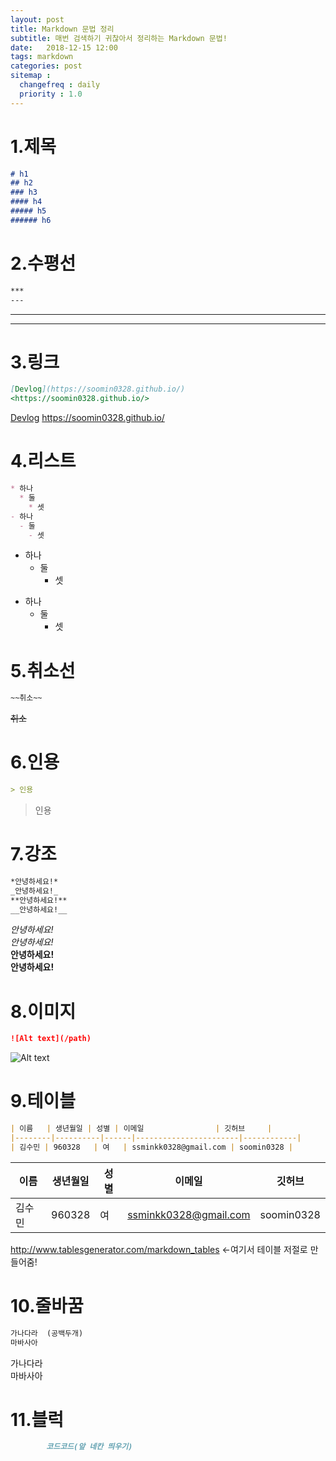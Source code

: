 ```yaml
---
layout: post
title: Markdown 문법 정리
subtitle: 매번 검색하기 귀찮아서 정리하는 Markdown 문법!
date:   2018-12-15 12:00
tags: markdown
categories: post
sitemap :
  changefreq : daily
  priority : 1.0
---
```

# 1.제목
```markdown
# h1
## h2
### h3
#### h4
##### h5
###### h6
```
# 2.수평선
```markdown
***
---
```
***
---
# 3.링크
```markdown
[Devlog](https://soomin0328.github.io/)
<https://soomin0328.github.io/>
```
[Devlog](https://soomin0328.github.io/)
<https://soomin0328.github.io/>
# 4.리스트
```markdown
* 하나
  * 둘
    * 셋
- 하나
  - 둘
    - 셋
```
* 하나
  * 둘
    * 셋
- 하나
  - 둘
    - 셋

# 5.취소선
```markdown
~~취소~~
```
~~취소~~
# 6.인용
```markdown
> 인용
```
> 인용

# 7.강조
```markdown
*안녕하세요!*
_안녕하세요!_
**안녕하세요!**
__안녕하세요!__
```
*안녕하세요!*  
_안녕하세요!_  
**안녕하세요!**  
__안녕하세요!__
# 8.이미지
```markdown
![Alt text](/path)
```
![Alt text](../img/kdw.jpg)
# 9.테이블
```markdown
| 이름   | 생년월일 | 성별 | 이메일                | 깃허브     |
|--------|----------|------|-----------------------|------------|
| 김수민 | 960328   | 여   | ssminkk0328@gmail.com | soomin0328 |
```

| 이름   | 생년월일 | 성별 | 이메일                | 깃허브     |
|--------|----------|------|-----------------------|------------|
| 김수민 | 960328   | 여   | ssminkk0328@gmail.com | soomin0328 |

<http://www.tablesgenerator.com/markdown_tables> <-여기서 테이블 저절로 만들어줌!
# 10.줄바꿈
```markdown
가나다라  (공백두개)
마바사아
```
가나다라  
마바사아
# 11.블럭
```markdown
        코드코드(앞 네칸 띄우기)
```

